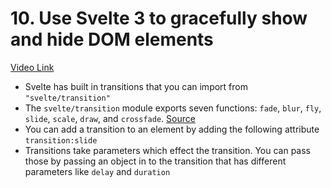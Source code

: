 # 10. Use Svelte 3 to gracefully show and hide DOM elements

[Video Link](https://egghead.io/lessons/svelte-use-svelte-3-transitions-to-gracefully-show-and-hide-dom-elements?pl=getting-started-with-svelte-3-05a8541a)

- Svelte has built in transitions that you can import from `"svelte/transition"`
- The `svelte/transition` module exports seven functions: `fade`, `blur`, `fly`, `slide`, `scale`, `draw`, and `crossfade`. [Source](https://svelte.dev/docs#svelte_transition)
- You can add a transition to an element by adding the following attribute `transition:slide`
- Transitions take parameters which effect the transition. You can pass those by passing an object in to the transition that has different parameters like `delay` and `duration`
